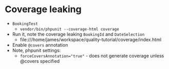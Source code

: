 # Coverage leaking

 * `BookingTest`
   - `vendor/bin/phpunit --coverage-html coverage`
 * Run it, note the coverage leaking `BookingId` and `DateSelection`
   - file:///home/james/workspace/quality-tutorial/coverage/index.html
 * Enable `@covers` annotation
 * Note, phpunit settings:
    - `forceCoversAnnotation="true"` - does not generate coverage unless @covers specified

